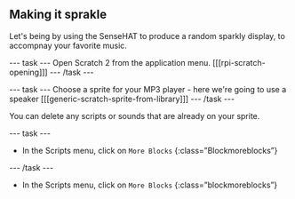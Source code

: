 ## Making it sprakle

Let's being by using the SenseHAT to produce a random sparkly display, to accompnay your favorite music.

--- task ---
Open Scratch 2 from the application menu.
[[[rpi-scratch-opening]]]
--- /task ---

--- task ---
Choose a sprite for your MP3 player - here we're going to use a speaker
[[[generic-scratch-sprite-from-library]]]
--- /task ---

You can delete any scripts or sounds that are already on your sprite.

--- task ---
- In the Scripts menu, click on `More Blocks` {:class=”Blockmoreblocks”}

--- /task ---
- In the Scripts menu, click on `More Blocks` {:class=”blockmoreblocks”}
